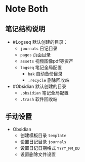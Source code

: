 # Note Both

## 笔记结构说明

- #Logseq 默认创建的目录：
	- `journals` 日记目录
	- `pages` 页面目录
	- `assets` 视频图像pdf等资产
	- `logseq` 笔记全局配置
		- `bak` 自动备份目录
		- `.recycle` 删除回收站
- #Obsidian 默认创建的目录
	- `.obsidian` 笔记全局配置
	- `.trash` 软件回收站

## 手动设置

- Obsidian
	- 创建模板目录 `template` 
	- 设置日记目录 `journals` 
	- 设置日记日期格式 `YYYY_MM_DD` 
	- 设置删除文件设置